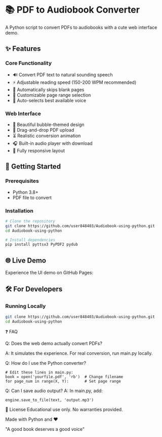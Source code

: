 # 📚 PDF to Audiobook Converter

A Python script to convert PDFs to audiobooks with a cute web interface demo.

## ✨ Features

### Core Functionality
- 🔊 Convert PDF text to natural sounding speech
- ⚡ Adjustable reading speed (150-200 WPM recommended)
- 📄 Automatically skips blank pages
- 🔢 Customizable page range selection
- 🤖 Auto-selects best available voice

### Web Interface
- 🎨 Beautiful bubble-themed design
- 📁 Drag-and-drop PDF upload
- ⏳ Realistic conversion animation
- 🎧 Built-in audio player with download
- 📱 Fully responsive layout

## 🚀 Getting Started

### Prerequisites
- Python 3.8+
- PDF file to convert

### Installation
```bash
# Clone the repository
git clone https://github.com/user848403/Audiobook-using-python.git
cd Audiobook-using-python

# Install dependencies
pip install pyttsx3 PyPDF2 pydub
```

## 🌐 Live Demo

Experience the UI demo on GitHub Pages:  


## 🛠️ For Developers

### Running Locally
```bash
git clone https://github.com/user848403/Audiobook-using-python.git
cd Audiobook-using-python

```
❓ FAQ

Q: Does the web demo actually convert PDFs?

A: It simulates the experience. For real conversion, run main.py locally.

Q: How do I use the Python converter?

```
# Edit these lines in main.py:
book = open('yourfile.pdf', 'rb')  # Change filename
for page_num in range(X, Y):       # Set page range
```

Q: Can I save audio output?
A: In main.py, add:

```
engine.save_to_file(text, 'output.mp3')

```
📜 License
Educational use only. No warranties provided.

Made with Python and ❤️

"A good book deserves a good voice"

